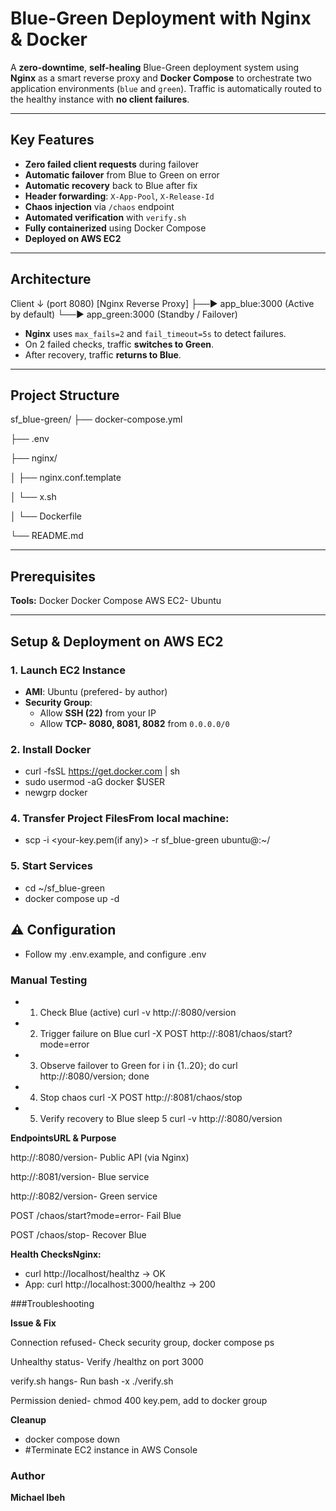 # Blue-Green Deployment with Nginx & Docker

A **zero-downtime**, **self-healing** Blue-Green deployment system using **Nginx** as a smart reverse proxy and **Docker Compose** to orchestrate two application environments (`blue` and `green`). Traffic is automatically routed to the healthy instance with **no client failures**.

---

## Key Features

- **Zero failed client requests** during failover
- **Automatic failover** from Blue to Green on error
- **Automatic recovery** back to Blue after fix
- **Header forwarding**: `X-App-Pool`, `X-Release-Id`
- **Chaos injection** via `/chaos` endpoint
- **Automated verification** with `verify.sh`
- **Fully containerized** using Docker Compose
- **Deployed on AWS EC2**

---

## Architecture
Client
   ↓ (port 8080)
[Nginx Reverse Proxy]
   ├──► app_blue:3000  (Active by default)
   └──► app_green:3000 (Standby / Failover)


- **Nginx** uses `max_fails=2` and `fail_timeout=5s` to detect failures.
- On 2 failed checks, traffic **switches to Green**.
- After recovery, traffic **returns to Blue**.

---

## Project Structure
sf_blue-green/
├── docker-compose.yml

├── .env

├── nginx/

│   ├── nginx.conf.template

│   └── x.sh

│    └── Dockerfile
    
└── README.md


---

## Prerequisites

**Tools:**
  Docker 
  Docker Compose 
  AWS EC2- Ubuntu

---

## Setup & Deployment on AWS EC2

### 1. Launch EC2 Instance
- **AMI**: Ubuntu (prefered- by author) 
- **Security Group**:
  - Allow **SSH (22)** from your IP
  - Allow **TCP- 8080, 8081, 8082** from `0.0.0.0/0`

### 2. Install Docker
- curl -fsSL https://get.docker.com | sh
- sudo usermod -aG docker $USER
- newgrp docker

### 4. Transfer Project FilesFrom local machine:
- scp -i <your-key.pem(if any)> -r sf_blue-green ubuntu@<ec2-public-ip>:~/

### 5. Start Services
-  cd ~/sf_blue-green
-  docker compose up -d

## ⚠ Configuration
- Follow my .env.example, and configure .env 

### Manual Testing
- 1. Check Blue (active)
curl -v http://<ec2-ip>:8080/version

- 2. Trigger failure on Blue
curl -X POST http://<ec2-ip>:8081/chaos/start?mode=error

- 3. Observe failover to Green
for i in {1..20}; do curl http://<ec2-ip>:8080/version; done

- 4. Stop chaos
curl -X POST http://<ec2-ip>:8081/chaos/stop

- 5. Verify recovery to Blue
sleep 5
curl -v http://<ec2-ip>:8080/version

**EndpointsURL & Purpose**

http://<ip>:8080/version-     Public API (via Nginx)

http://<ip>:8081/version-     Blue service

http://<ip>:8082/version-     Green service

POST /chaos/start?mode=error- Fail Blue

POST /chaos/stop-             Recover Blue

**Health ChecksNginx:**
- curl http://localhost/healthz → OK
- App: curl http://localhost:3000/healthz → 200

###Troubleshooting

**Issue & Fix**

Connection refused-   Check security group, docker compose ps

Unhealthy status-     Verify /healthz on port 3000

verify.sh hangs-      Run bash -x ./verify.sh

Permission denied-    chmod 400 key.pem, add to docker group

**Cleanup**
- docker compose down
- #Terminate EC2 instance in AWS Console

### Author
**Michael Ibeh**
